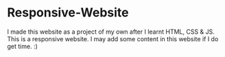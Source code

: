 # Responsive-Website
I made this website as a project of my own after I learnt HTML, CSS & JS. This is a responsive website.
I may add some content in this website if I do get time. :)
